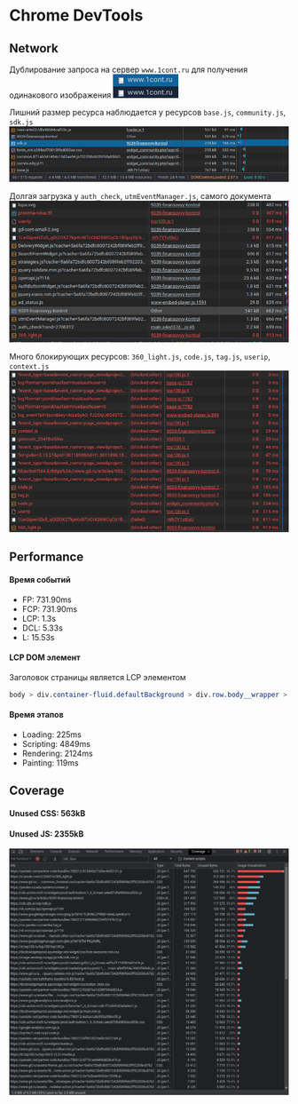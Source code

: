 # Chrome DevTools

## Network

Дублирование запроса на сервер `www.1cont.ru` для получения одинакового изображения
![Дублирование](./images/network-duplication.png)

Лишний размер ресурса наблюдается у ресурсов `base.js`, `community.js`, `sdk.js`
![Лишний размер](./images/network-redundant-size.png)

Долгая загрузка у `auth_check`, `utmEventManager.js`, самого документа
![Долгая загрузка](./images/network-long-loading.png)

Много блокирующих ресурсов: `360_light.js`, `code.js`, `tag.js`, `userip`, `context.js`
![Блокирующие](./images/network-blocking-requests.png)

## Performance

#### Время событий

- FP: 731.90ms
- FCP: 731.90ms
- LCP: 1.3s
- DCL: 5.33s
- L: 15.53s

#### LCP DOM элемент

Заголовок страницы является LCP элементом

```css
body > div.container-fluid.defaultBackground > div.row.body__wrapper > div.body > div > div.frontpageTop__content.frontpageTop__content_inside.frontpageTop__content_article-item > div.row > div:nth-child(2) > h1
```

#### Время этапов

- Loading: 225ms
- Scripting: 4849ms
- Rendering: 2124ms
- Painting: 119ms

## Coverage

#### Unused CSS: 563kB

#### Unused JS: 2355kB

![Coverage](./images/coverage.png)
